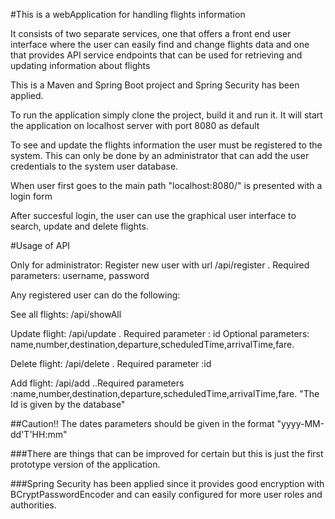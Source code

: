 #This is a webApplication for handling flights information

It consists of two separate services, one that offers a front end user interface where the user can easily find and change flights data and one that provides API service endpoints
that can be used for retrieving and updating information about flights

This is a Maven and Spring Boot project and Spring Security has been applied.

To run the application simply clone the project, build it and run it.
It will start the application on localhost server with port 8080 as default

To see and update the flights information the user must be registered to the system.
This can only be done by an administrator that can add the user credentials to the system user database.

When user first goes to the main path  "localhost:8080/" is presented with a login form

After succesful login, the user can use the graphical user interface to search, update and delete flights.



#Usage of API

Only for administrator: Register new user with url  /api/register . Required parameters: username, password

Any registered user can do the following:

See all flights: /api/showAll

Update flight: /api/update  . Required parameter : id   Optional parameters: name,number,destination,departure,scheduledTime,arrivalTime,fare.

Delete flight: /api/delete . Required parameter :id

Add flight: /api/add   ..Required parameters :name,number,destination,departure,scheduledTime,arrivalTime,fare.
"The Id is given by the database"


##Caution!!
The dates parameters should be given in the format "yyyy-MM-dd'T'HH:mm"


###There are things that can be improved for certain but this is just the first prototype version of the application.

###Spring Security has been applied since it provides good encryption with BCryptPasswordEncoder and can easily configured for more user roles and authorities.







